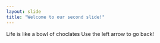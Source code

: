 ```yaml
---
layout: slide
title: "Welcome to our second slide!"
---
```

Life is like a bowl of choclates 
Use the left arrow to go back!
